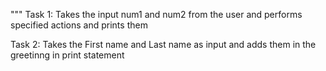 """  Task 1:
Takes the input num1 and num2 from the user and performs specified actions and prints them

Task 2:
Takes the First name and Last name as input and adds them in the greetinng in print statement
